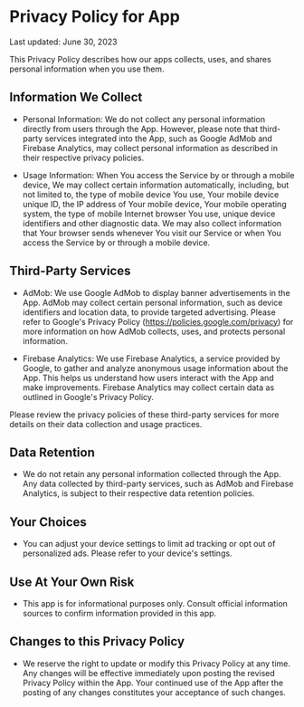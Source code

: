 # Privacy Policy for App

Last updated: June 30, 2023

This Privacy Policy describes how our apps collects, uses, and shares personal information when you use them.

## Information We Collect

- Personal Information: We do not collect any personal information directly from users through the App. However, please note that third-party services integrated into the App, such as Google AdMob and Firebase Analytics, may collect personal information as described in their respective privacy policies.

- Usage Information: When You access the Service by or through a mobile device, We may collect certain information automatically, including, but not limited to, the type of mobile device You use, Your mobile device unique ID, the IP address of Your mobile device, Your mobile operating system, the type of mobile Internet browser You use, unique device identifiers and other diagnostic data. We may also collect information that Your browser sends whenever You visit our Service or when You access the Service by or through a mobile device.

## Third-Party Services

- AdMob: We use Google AdMob to display banner advertisements in the App. AdMob may collect certain personal information, such as device identifiers and location data, to provide targeted advertising. Please refer to Google's Privacy Policy (https://policies.google.com/privacy) for more information on how AdMob collects, uses, and protects personal information.

- Firebase Analytics: We use Firebase Analytics, a service provided by Google, to gather and analyze anonymous usage information about the App. This helps us understand how users interact with the App and make improvements. Firebase Analytics may collect certain data as outlined in Google's Privacy Policy.

Please review the privacy policies of these third-party services for more details on their data collection and usage practices.

## Data Retention

- We do not retain any personal information collected through the App. Any data collected by third-party services, such as AdMob and Firebase Analytics, is subject to their respective data retention policies.

## Your Choices

- You can adjust your device settings to limit ad tracking or opt out of personalized ads. Please refer to your device's settings.

## Use At Your Own Risk

- This app is for informational purposes only. Consult official information sources to confirm information provided in this app.
## Changes to this Privacy Policy

- We reserve the right to update or modify this Privacy Policy at any time. Any changes will be effective immediately upon posting the revised Privacy Policy within the App. Your continued use of the App after the posting of any changes constitutes your acceptance of such changes.
